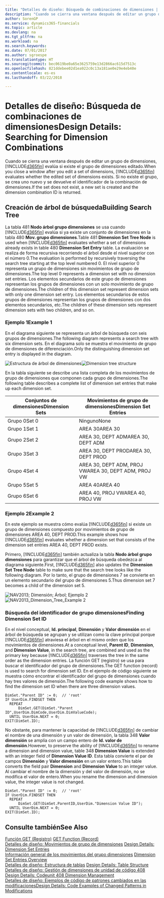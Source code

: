 ```yaml
---
title: "Detalles de diseño: Búsqueda de combinaciones de dimensiones | Documentos de Microsoft"
description: "Cuando se cierra una ventana después de editar un grupo de dimensiones, Finance and Operations, Business edition evalúa si existe el grupo de dimensiones editado. Si no existe el grupo, se crea uno nuevo y se devuelve el identificador de la combinación de dimensiones."
author: SorenGP
ms.service: dynamics365-financials
ms.topic: article
ms.devlang: na
ms.tgt_pltfrm: na
ms.workload: na
ms.search.keywords: 
ms.date: 07/01/2017
ms.author: sgroespe
ms.translationtype: HT
ms.sourcegitcommit: bec0619be0a65e3625759e13d2866ac615d7513c
ms.openlocfilehash: 821ddebee02d1ea922c0c13a181ae0e29e4eb40e
ms.contentlocale: es-es
ms.lasthandoff: 03/22/2018

---
```

# <a name="design-details-searching-for-dimension-combinations"></a><span data-ttu-id="c8772-104">Detalles de diseño: Búsqueda de combinaciones de dimensiones</span><span class="sxs-lookup"><span data-stu-id="c8772-104">Design Details: Searching for Dimension Combinations</span></span>
<span data-ttu-id="c8772-105">Cuando se cierra una ventana después de editar un grupo de dimensiones, [!INCLUDE[d365fin](includes/d365fin_md.md)] evalúa si existe el grupo de dimensiones editado.</span><span class="sxs-lookup"><span data-stu-id="c8772-105">When you close a window after you edit a set of dimensions, [!INCLUDE[d365fin](includes/d365fin_md.md)] evaluates whether the edited set of dimensions exists.</span></span> <span data-ttu-id="c8772-106">Si no existe el grupo, se crea uno nuevo y se devuelve el identificador de la combinación de dimensiones.</span><span class="sxs-lookup"><span data-stu-id="c8772-106">If the set does not exist, a new set is created and the dimension combination ID is returned.</span></span>  

## <a name="building-search-tree"></a><span data-ttu-id="c8772-107">Creación de árbol de búsqueda</span><span class="sxs-lookup"><span data-stu-id="c8772-107">Building Search Tree</span></span>  
 <span data-ttu-id="c8772-108">La tabla 481 **Nodo árbol grupo dimensiones** se usa cuando [!INCLUDE[d365fin](includes/d365fin_md.md)] evalúa si ya existe un conjunto de dimensiones en la tabla 480 **Mov. grupo dimensiones**.</span><span class="sxs-lookup"><span data-stu-id="c8772-108">Table 481 **Dimension Set Tree Node** is used when [!INCLUDE[d365fin](includes/d365fin_md.md)] evaluates whether a set of dimensions already exists in table 480 **Dimension Set Entry** table.</span></span> <span data-ttu-id="c8772-109">La evaluación se realiza de forma recursiva recorriendo el árbol desde el nivel superior con el número 0.</span><span class="sxs-lookup"><span data-stu-id="c8772-109">The evaluation is performed by recursively traversing the search tree starting at the top level numbered 0.</span></span> <span data-ttu-id="c8772-110">El nivel superior 0 representa un grupo de dimensiones sin movimientos de grupo de dimensiones.</span><span class="sxs-lookup"><span data-stu-id="c8772-110">The top level 0 represents a dimension set with no dimension set entries.</span></span> <span data-ttu-id="c8772-111">Los elementos secundarios de este grupo de dimensiones representan los grupos de dimensiones con un solo movimiento de grupo de dimensiones.</span><span class="sxs-lookup"><span data-stu-id="c8772-111">The children of this dimension set represent dimension sets with only one dimension set entry.</span></span> <span data-ttu-id="c8772-112">Los elementos secundarios de estos grupos de dimensiones representan los grupos de dimensiones con dos elementos secundarios, etc.</span><span class="sxs-lookup"><span data-stu-id="c8772-112">The children of these dimension sets represent dimension sets with two children, and so on.</span></span>  

### <a name="example-1"></a><span data-ttu-id="c8772-113">Ejemplo 1</span><span class="sxs-lookup"><span data-stu-id="c8772-113">Example 1</span></span>  
 <span data-ttu-id="c8772-114">En el diagrama siguiente se representa un árbol de búsqueda con seis grupos de dimensiones.</span><span class="sxs-lookup"><span data-stu-id="c8772-114">The following diagram represents a search tree with six dimension sets.</span></span> <span data-ttu-id="c8772-115">En el diagrama solo se muestra el movimiento de grupo de dimensiones de diferenciación.</span><span class="sxs-lookup"><span data-stu-id="c8772-115">Only the distinguishing dimension set entry is displayed in the diagram.</span></span>  

 <span data-ttu-id="c8772-116">![Estructura de árbol de dimensiones](media/nav2013_dimension_tree.png "NAV2013_Dimension_Tree")</span><span class="sxs-lookup"><span data-stu-id="c8772-116">![Dimension tree structure](media/nav2013_dimension_tree.png "NAV2013_Dimension_Tree")</span></span>  

 <span data-ttu-id="c8772-117">En la tabla siguiente se describe una lista completa de los movimientos de grupo de dimensiones que componen cada grupo de dimensiones.</span><span class="sxs-lookup"><span data-stu-id="c8772-117">The following table describes a complete list of dimension set entries that make up each dimension set.</span></span>  

|<span data-ttu-id="c8772-118">Conjuntos de dimensiones</span><span class="sxs-lookup"><span data-stu-id="c8772-118">Dimension Sets</span></span>|<span data-ttu-id="c8772-119">Movimientos de grupo de dimensiones</span><span class="sxs-lookup"><span data-stu-id="c8772-119">Dimension Set Entries</span></span>|  
|--------------------|---------------------------|  
|<span data-ttu-id="c8772-120">Grupo 0</span><span class="sxs-lookup"><span data-stu-id="c8772-120">Set 0</span></span>|<span data-ttu-id="c8772-121">Ninguno</span><span class="sxs-lookup"><span data-stu-id="c8772-121">None</span></span>|  
|<span data-ttu-id="c8772-122">Grupo 1</span><span class="sxs-lookup"><span data-stu-id="c8772-122">Set 1</span></span>|<span data-ttu-id="c8772-123">AREA 30</span><span class="sxs-lookup"><span data-stu-id="c8772-123">AREA 30</span></span>|  
|<span data-ttu-id="c8772-124">Grupo 2</span><span class="sxs-lookup"><span data-stu-id="c8772-124">Set 2</span></span>|<span data-ttu-id="c8772-125">AREA 30, DEPT ADM</span><span class="sxs-lookup"><span data-stu-id="c8772-125">AREA 30, DEPT ADM</span></span>|  
|<span data-ttu-id="c8772-126">Grupo 3</span><span class="sxs-lookup"><span data-stu-id="c8772-126">Set 3</span></span>|<span data-ttu-id="c8772-127">AREA 30, DEPT PROD</span><span class="sxs-lookup"><span data-stu-id="c8772-127">AREA 30, DEPT PROD</span></span>|  
|<span data-ttu-id="c8772-128">Grupo 4</span><span class="sxs-lookup"><span data-stu-id="c8772-128">Set 4</span></span>|<span data-ttu-id="c8772-129">AREA 30, DEPT ADM, PROJ VW</span><span class="sxs-lookup"><span data-stu-id="c8772-129">AREA 30, DEPT ADM, PROJ VW</span></span>|  
|<span data-ttu-id="c8772-130">Grupo 5</span><span class="sxs-lookup"><span data-stu-id="c8772-130">Set 5</span></span>|<span data-ttu-id="c8772-131">AREA 40</span><span class="sxs-lookup"><span data-stu-id="c8772-131">AREA 40</span></span>|  
|<span data-ttu-id="c8772-132">Grupo 6</span><span class="sxs-lookup"><span data-stu-id="c8772-132">Set 6</span></span>|<span data-ttu-id="c8772-133">AREA 40, PROJ VW</span><span class="sxs-lookup"><span data-stu-id="c8772-133">AREA 40, PROJ VW</span></span>|  

### <a name="example-2"></a><span data-ttu-id="c8772-134">Ejemplo 2</span><span class="sxs-lookup"><span data-stu-id="c8772-134">Example 2</span></span>  
 <span data-ttu-id="c8772-135">En este ejemplo se muestra cómo evalúa [!INCLUDE[d365fin](includes/d365fin_md.md)] si existe un grupo de dimensiones compuesto por movimientos de grupo de dimensiones AREA 40, DEPT PROD.</span><span class="sxs-lookup"><span data-stu-id="c8772-135">This example shows how [!INCLUDE[d365fin](includes/d365fin_md.md)] evaluates whether a dimension set that consists of the dimension set entries AREA 40, DEPT PROD exists.</span></span>  

 <span data-ttu-id="c8772-136">Primero, [!INCLUDE[d365fin](includes/d365fin_md.md)] también actualiza la tabla **Nodo árbol grupo dimensiones** para garantizar que el árbol de búsqueda obedezca al diagrama siguiente.</span><span class="sxs-lookup"><span data-stu-id="c8772-136">First, [!INCLUDE[d365fin](includes/d365fin_md.md)] also updates the **Dimension Set Tree Node** table to make sure that the search tree looks like the following diagram.</span></span> <span data-ttu-id="c8772-137">Por lo tanto, el grupo de dimensiones 7 se convierte en un elemento secundario del grupo de dimensiones 5.</span><span class="sxs-lookup"><span data-stu-id="c8772-137">Thus dimension set 7 becomes a child of the dimension set 5.</span></span>  

 <span data-ttu-id="c8772-138">![NAV2013; Dimensión; Árbol; Ejemplo 2](media/nav2013_dimension_tree_example2.png "NAV2013_Dimension_Tree_Example2")</span><span class="sxs-lookup"><span data-stu-id="c8772-138">![NAV2013&#95;Dimension&#95;Tree&#95;Example 2](media/nav2013_dimension_tree_example2.png "NAV2013_Dimension_Tree_Example2")</span></span>  

### <a name="finding-dimension-set-id"></a><span data-ttu-id="c8772-139">Búsqueda del identificador de grupo dimensiones</span><span class="sxs-lookup"><span data-stu-id="c8772-139">Finding Dimension Set ID</span></span>  
 <span data-ttu-id="c8772-140">En el nivel conceptual, **Id. principal**, **Dimensión** y **Valor dimensión** en el árbol de búsqueda se agrupan y se utilizan como la clave principal porque [!INCLUDE[d365fin](includes/d365fin_md.md)] atraviesa el árbol en el mismo orden que los movimientos de dimensiones.</span><span class="sxs-lookup"><span data-stu-id="c8772-140">At a conceptual level, **Parent ID**, **Dimension**, and **Dimension Value**, in the search tree, are combined and used as the primary key because [!INCLUDE[d365fin](includes/d365fin_md.md)] traverses the tree in the same order as the dimension entries.</span></span> <span data-ttu-id="c8772-141">La función GET (registro) se usa para buscar el identificador del grupo de dimensiones.</span><span class="sxs-lookup"><span data-stu-id="c8772-141">The GET function (record) is used to search for dimension set ID.</span></span> <span data-ttu-id="c8772-142">En el ejemplo de código siguiente se muestra cómo encontrar el identificador del grupo de dimensiones cuando hay tres valores de dimensión.</span><span class="sxs-lookup"><span data-stu-id="c8772-142">The following code example shows how to find the dimension set ID when there are three dimension values.</span></span>  

```  
DimSet."Parent ID" := 0;  // 'root'  
IF UserDim.FINDSET THEN  
  REPEAT  
      DimSet.GET(DimSet."Parent ID",UserDim.DimCode,UserDim.DimValueCode);  
  UNTIL UserDim.NEXT = 0;  
EXIT(DimSet.ID);  

```  

 <span data-ttu-id="c8772-143">No obstante, para mantener la capacidad de [!INCLUDE[d365fin](includes/d365fin_md.md)] de cambiar el nombre de una dimensión y un valor de dimensión, la tabla 348 **Valor dimensión** se amplía con un campo entero de **Id. valor de dimensión**.</span><span class="sxs-lookup"><span data-stu-id="c8772-143">However, to preserve the ability of [!INCLUDE[d365fin](includes/d365fin_md.md)] to rename a dimension and dimension value, table 348 **Dimension Value** is extended with an integer field of **Dimension Value ID**.</span></span> <span data-ttu-id="c8772-144">Esta tabla convierte el par de campos **Dimensión** y **Valor dimensión** en un valor entero.</span><span class="sxs-lookup"><span data-stu-id="c8772-144">This table converts the field pair **Dimension** and **Dimension Value** to an integer value.</span></span> <span data-ttu-id="c8772-145">Al cambiar el nombre de la dimensión y del valor de dimensión, no se modifica el valor de entero.</span><span class="sxs-lookup"><span data-stu-id="c8772-145">When you rename the dimension and dimension value, the integer value is not changed.</span></span>  

```  
DimSet."Parent ID" := 0;  // 'root'  
IF UserDim.FINDSET THEN  
  REPEAT  
      DimSet.GET(DimSet.ParentID,UserDim."Dimension Value ID");  
  UNTIL UserDim.NEXT = 0;  
EXIT(DimSet.ID);  

```  

## <a name="see-also"></a><span data-ttu-id="c8772-146">Consulte también</span><span class="sxs-lookup"><span data-stu-id="c8772-146">See Also</span></span>  
 <span data-ttu-id="c8772-147">[Función GET (Registro)](/dynamics-nav/GET-Function--Record-)  </span><span class="sxs-lookup"><span data-stu-id="c8772-147">[GET Function (Record)](/dynamics-nav/GET-Function--Record-)  </span></span>  
 <span data-ttu-id="c8772-148">[Detalles de diseño: Movimientos de grupo de dimensiones](design-details-dimension-set-entries.md) </span><span class="sxs-lookup"><span data-stu-id="c8772-148">[Design Details: Dimension Set Entries](design-details-dimension-set-entries.md) </span></span>  
 <span data-ttu-id="c8772-149">[Información general de los movimientos del grupo dimensiones](design-details-dimension-set-entries-overview.md) </span><span class="sxs-lookup"><span data-stu-id="c8772-149">[Dimension Set Entries Overview](design-details-dimension-set-entries-overview.md) </span></span>  
 <span data-ttu-id="c8772-150">[Detalles de diseño: Estructura de tablas](design-details-table-structure.md) </span><span class="sxs-lookup"><span data-stu-id="c8772-150">[Design Details: Table Structure](design-details-table-structure.md) </span></span>  
 <span data-ttu-id="c8772-151">[Detalles de diseño: Gestión de dimensiones de unidad de código 408](design-details-codeunit-408-dimension-management.md) </span><span class="sxs-lookup"><span data-stu-id="c8772-151">[Design Details: Codeunit 408 Dimension Management](design-details-codeunit-408-dimension-management.md) </span></span>  
 [<span data-ttu-id="c8772-152">Detalles de diseño: Ejemplos de código de patrones cambiados en las modificaciones</span><span class="sxs-lookup"><span data-stu-id="c8772-152">Design Details: Code Examples of Changed Patterns in Modifications</span></span>](design-details-code-examples-of-changed-patterns-in-modifications.md)


